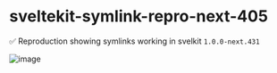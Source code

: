 # sveltekit-symlink-repro-next-405
✅ Reproduction showing symlinks working in svelkit `1.0.0-next.431`

![image](https://user-images.githubusercontent.com/7369575/186820269-2a2b4cbf-53a3-490a-9327-569f1ad25b20.png)
